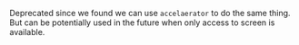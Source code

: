 Deprecated since we found we can use `accelaerator` to do the same thing. But can be potentially used in the future when only access to screen is available.